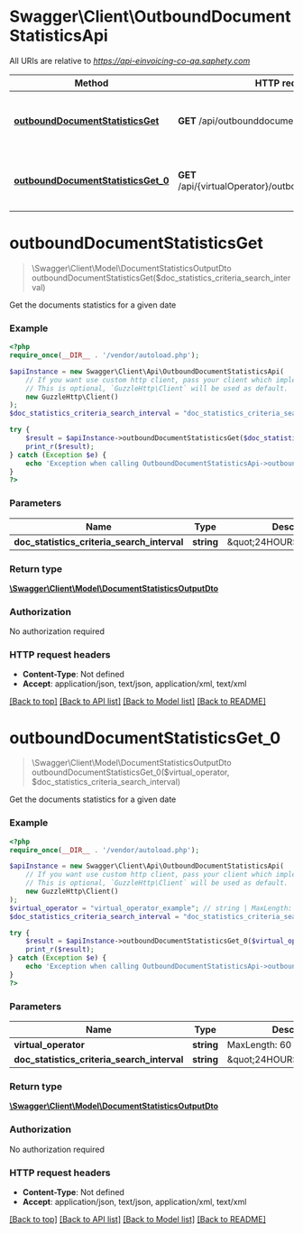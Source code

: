 # Swagger\Client\OutboundDocumentStatisticsApi

All URIs are relative to *https://api-einvoicing-co-qa.saphety.com*

Method | HTTP request | Description
------------- | ------------- | -------------
[**outboundDocumentStatisticsGet**](OutboundDocumentStatisticsApi.md#outboundDocumentStatisticsGet) | **GET** /api/outbounddocumentstatistics | Get the documents statistics for a given date
[**outboundDocumentStatisticsGet_0**](OutboundDocumentStatisticsApi.md#outboundDocumentStatisticsGet_0) | **GET** /api/{virtualOperator}/outbounddocumentstatistics | Get the documents statistics for a given date


# **outboundDocumentStatisticsGet**
> \Swagger\Client\Model\DocumentStatisticsOutputDto outboundDocumentStatisticsGet($doc_statistics_criteria_search_interval)

Get the documents statistics for a given date

### Example
```php
<?php
require_once(__DIR__ . '/vendor/autoload.php');

$apiInstance = new Swagger\Client\Api\OutboundDocumentStatisticsApi(
    // If you want use custom http client, pass your client which implements `GuzzleHttp\ClientInterface`.
    // This is optional, `GuzzleHttp\Client` will be used as default.
    new GuzzleHttp\Client()
);
$doc_statistics_criteria_search_interval = "doc_statistics_criteria_search_interval_example"; // string | \"24HOURS,5DAYS,30DAYS

try {
    $result = $apiInstance->outboundDocumentStatisticsGet($doc_statistics_criteria_search_interval);
    print_r($result);
} catch (Exception $e) {
    echo 'Exception when calling OutboundDocumentStatisticsApi->outboundDocumentStatisticsGet: ', $e->getMessage(), PHP_EOL;
}
?>
```

### Parameters

Name | Type | Description  | Notes
------------- | ------------- | ------------- | -------------
 **doc_statistics_criteria_search_interval** | **string**| \&quot;24HOURS,5DAYS,30DAYS |

### Return type

[**\Swagger\Client\Model\DocumentStatisticsOutputDto**](../Model/DocumentStatisticsOutputDto.md)

### Authorization

No authorization required

### HTTP request headers

 - **Content-Type**: Not defined
 - **Accept**: application/json, text/json, application/xml, text/xml

[[Back to top]](#) [[Back to API list]](../../README.md#documentation-for-api-endpoints) [[Back to Model list]](../../README.md#documentation-for-models) [[Back to README]](../../README.md)

# **outboundDocumentStatisticsGet_0**
> \Swagger\Client\Model\DocumentStatisticsOutputDto outboundDocumentStatisticsGet_0($virtual_operator, $doc_statistics_criteria_search_interval)

Get the documents statistics for a given date

### Example
```php
<?php
require_once(__DIR__ . '/vendor/autoload.php');

$apiInstance = new Swagger\Client\Api\OutboundDocumentStatisticsApi(
    // If you want use custom http client, pass your client which implements `GuzzleHttp\ClientInterface`.
    // This is optional, `GuzzleHttp\Client` will be used as default.
    new GuzzleHttp\Client()
);
$virtual_operator = "virtual_operator_example"; // string | MaxLength: 60
$doc_statistics_criteria_search_interval = "doc_statistics_criteria_search_interval_example"; // string | \"24HOURS,5DAYS,30DAYS

try {
    $result = $apiInstance->outboundDocumentStatisticsGet_0($virtual_operator, $doc_statistics_criteria_search_interval);
    print_r($result);
} catch (Exception $e) {
    echo 'Exception when calling OutboundDocumentStatisticsApi->outboundDocumentStatisticsGet_0: ', $e->getMessage(), PHP_EOL;
}
?>
```

### Parameters

Name | Type | Description  | Notes
------------- | ------------- | ------------- | -------------
 **virtual_operator** | **string**| MaxLength: 60 |
 **doc_statistics_criteria_search_interval** | **string**| \&quot;24HOURS,5DAYS,30DAYS |

### Return type

[**\Swagger\Client\Model\DocumentStatisticsOutputDto**](../Model/DocumentStatisticsOutputDto.md)

### Authorization

No authorization required

### HTTP request headers

 - **Content-Type**: Not defined
 - **Accept**: application/json, text/json, application/xml, text/xml

[[Back to top]](#) [[Back to API list]](../../README.md#documentation-for-api-endpoints) [[Back to Model list]](../../README.md#documentation-for-models) [[Back to README]](../../README.md)

